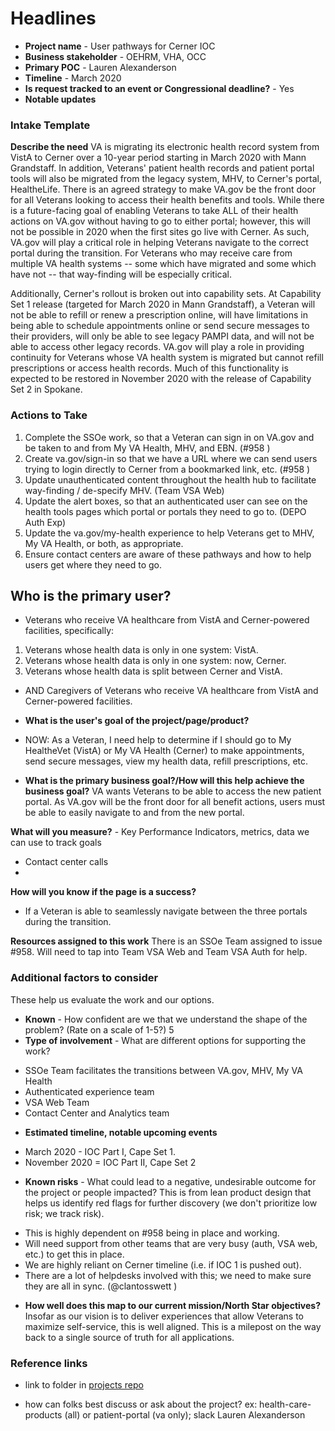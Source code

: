 # Headlines
* **Project name** - User pathways for Cerner IOC
* **Business stakeholder** - OEHRM, VHA, OCC
* **Primary POC** - Lauren Alexanderson
* **Timeline** - March 2020
* **Is request tracked to an event or Congressional deadline?** - Yes
* **Notable updates** 

### Intake Template
**Describe the need** 
VA is migrating its electronic health record system from VistA to Cerner over a 10-year period starting in March 2020 with Mann Grandstaff. In addition, Veterans' patient health records and patient portal tools will also be migrated from the legacy system, MHV, to Cerner's portal, HealtheLife. There is an agreed strategy to make VA.gov be the front door for all Veterans looking to access their health benefits and tools. While there is a future-facing goal of enabling Veterans to take ALL of their health actions on VA.gov without having to go to either portal; however, this will not be possible in 2020 when the first sites go live with Cerner. As such, VA.gov will play a critical role in helping Veterans navigate to the correct portal during the transition. For Veterans who may receive care from multiple VA health systems -- some which have migrated and some which have not -- that way-finding will be especially critical. 
 
Additionally, Cerner's rollout is broken out into capability sets. At Capability Set 1 release (targeted for March 2020 in Mann Grandstaff), a Veteran will not be able to refill or renew a prescription online, will have limitations in being able to schedule appointments online or send secure messages to their providers, will only be able to see legacy PAMPI data, and will not be able to access other legacy records. VA.gov will play a role in providing continuity for Veterans whose VA health system is migrated but cannot refill prescriptions or access health records. Much of this functionality is expected to be restored in November 2020 with the release of Capability Set 2 in Spokane. 

### Actions to Take
1. Complete the SSOe work, so that a Veteran can sign in on VA.gov and be taken to and from My VA Health, MHV, and EBN. (#958 )
2. Create va.gov/sign-in so that we have a URL where we can send users trying to login directly to Cerner from a bookmarked link, etc. (#958 )
3. Update unauthenticated content throughout the health hub to facilitate way-finding / de-specify MHV. (Team VSA Web)
4. Update the alert boxes, so that an authenticated user can see on the health tools pages which portal or portals they need to go to. (DEPO Auth Exp) 
5. Update the va.gov/my-health experience to help Veterans get to MHV, My VA Health, or both, as appropriate. 
6. Ensure contact centers are aware of these pathways and how to help users get where they need to go. 

## Who is the primary user?
- Veterans who receive VA healthcare from VistA and Cerner-powered facilities, specifically: 
1. Veterans whose health data is only in one system: VistA.
2. Veterans whose health data is only in one system: now, Cerner. 
3. Veterans whose health data is split between Cerner and VistA. 
- AND Caregivers of Veterans who receive VA healthcare from VistA and Cerner-powered facilities. 

* **What is the user's goal of the project/page/product?** 
- NOW: As a Veteran, I need help to determine if I should go to My HealtheVet (VistA) or My VA Health (Cerner) to make appointments, send secure messages, view my health data, refill prescriptions, etc. 

* **What is the primary business goal?/How will this help achieve the business goal?** 
VA wants Veterans to be able to access the new patient portal. As VA.gov will be the front door for all benefit actions, users must be able to easily navigate to and from the new portal. 
 
**What will you measure?** - Key Performance Indicators, metrics, data we can use to track goals
- Contact center calls
- 
**How will you know if the page is a success?**
- If a Veteran is able to seamlessly navigate between the three portals during the transition. 

**Resources assigned to this work**
There is an SSOe Team assigned to issue #958. Will need to tap into Team VSA Web and Team VSA Auth for help. 

### Additional factors to consider
These help us evaluate the work and our options.

* **Known** - How confident are we that we understand the shape of the problem? (Rate on a scale of 1-5?)
5
* **Type of involvement** - What are different options for supporting the work?
- SSOe Team facilitates the transitions between VA.gov, MHV, My VA Health 
- Authenticated experience team 
- VSA Web Team 
- Contact Center and Analytics team 

* **Estimated timeline, notable upcoming events**
- March 2020 - IOC Part I, Cape Set 1. 
- November 2020 = IOC Part II, Cape Set 2 

* **Known risks** - What could lead to a negative, undesirable outcome for the project or people impacted? This is from lean product design that helps us identify red flags for further discovery (we don't prioritize low risk; we track risk).
- This is highly dependent on #958 being in place and working. 
- Will need support from other teams that are very busy (auth, VSA web, etc.) to get this in place.  
- We are highly reliant on Cerner timeline (i.e. if IOC 1 is pushed out). 
- There are a lot of helpdesks involved with this; we need to make sure they are all in sync. (@clantosswett ) 

* **How well does this map to our current mission/North Star objectives?** 
Insofar as our vision is to deliver experiences that allow Veterans to maximize self-service, this is well aligned. This is a milepost on the way back to a single source of truth for all applications. 

### Reference links
* link to folder in [projects repo](https://github.com/department-of-veterans-affairs/va.gov-team/tree/master/products/health-care/patient-portal) 

* how can folks best discuss or ask about the project? ex: health-care-products (all) or patient-portal (va only); slack Lauren Alexanderson
